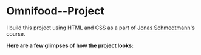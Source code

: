 # Omnifood--Project
I build this project using HTML and CSS as a part of [Jonas Schmedtmann](https://github.com/jonasschmedtmann/html-css-course)'s course.


**Here are a few glimpses of how the project looks:**




